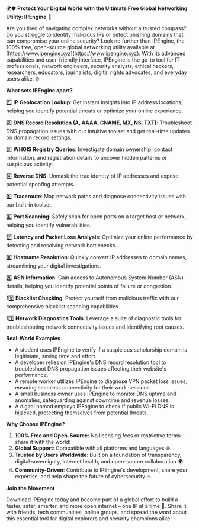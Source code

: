 🌍🛡️ **Protect Your Digital World with the Ultimate Free Global Networking Utility: IPEngine** 🚀

Are you tired of navigating complex networks without a trusted compass? Do you struggle to identify malicious IPs or detect phishing domains that can compromise your online security? Look no further than IPEngine, the 100% free, open-source global networking utility available at [https://www.ipengine.xyz](https://www.ipengine.xyz). With its advanced capabilities and user-friendly interface, IPEngine is the go-to tool for IT professionals, network engineers, security analysts, ethical hackers, researchers, educators, journalists, digital rights advocates, and everyday users alike. 🌐

**What sets IPEngine apart?**

1️⃣ **IP Geolocation Lookup**: Get instant insights into IP address locations, helping you identify potential threats or optimize your online experience.

2️⃣ **DNS Record Resolution (A, AAAA, CNAME, MX, NS, TXT)**: Troubleshoot DNS propagation issues with our intuitive toolset and get real-time updates on domain record settings.

3️⃣ **WHOIS Registry Queries**: Investigate domain ownership, contact information, and registration details to uncover hidden patterns or suspicious activity.

4️⃣ **Reverse DNS**: Unmask the true identity of IP addresses and expose potential spoofing attempts.

5️⃣ **Traceroute**: Map network paths and diagnose connectivity issues with our built-in toolset.

6️⃣ **Port Scanning**: Safely scan for open ports on a target host or network, helping you identify vulnerabilities.

7️⃣ **Latency and Packet Loss Analysis**: Optimize your online performance by detecting and resolving network bottlenecks.

8️⃣ **Hostname Resolution**: Quickly convert IP addresses to domain names, streamlining your digital investigations.

9️⃣ **ASN Information**: Gain access to Autonomous System Number (ASN) details, helping you identify potential points of failure or congestion.

10️⃣ **Blacklist Checking**: Protect yourself from malicious traffic with our comprehensive blacklist scanning capabilities.

11️⃣ **Network Diagnostics Tools**: Leverage a suite of diagnostic tools for troubleshooting network connectivity issues and identifying root causes.

**Real-World Examples**

* A student uses IPEngine to verify if a suspicious scholarship domain is legitimate, saving time and effort.
* A developer relies on IPEngine's DNS record resolution tool to troubleshoot DNS propagation issues affecting their website's performance.
* A remote worker utilizes IPEngine to diagnose VPN packet loss issues, ensuring seamless connectivity for their work sessions.
* A small business owner uses IPEngine to monitor DNS uptime and anomalies, safeguarding against downtime and revenue losses.
* A digital nomad employs IPEngine to check if public Wi-Fi DNS is hijacked, protecting themselves from potential threats.

**Why Choose IPEngine?**

1. **100% Free and Open-Source**: No licensing fees or restrictive terms – share it with the world!
2. **Global Support**: Compatible with all platforms and languages 🌐.
3. **Trusted by Users Worldwide**: Built on a foundation of transparency, digital sovereignty, internet health, and open-source collaboration 🌍.
4. **Community-Driven**: Contribute to IPEngine's development, share your expertise, and help shape the future of cybersecurity 🔥.

**Join the Movement**

Download IPEngine today and become part of a global effort to build a faster, safer, smarter, and more open internet – one IP at a time 🚀. Share it with friends, tech communities, online groups, and spread the word about this essential tool for digital explorers and security champions alike!